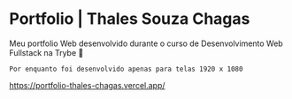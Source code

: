# Portfolio | Thales Souza Chagas

Meu portfolio Web desenvolvido durante o curso de Desenvolvimento Web Fullstack na Trybe :rocket:

    Por enquanto foi desenvolvido apenas para telas 1920 x 1080

https://portfolio-thales-chagas.vercel.app/
